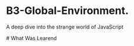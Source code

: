 # B3-Global-Environment.
<p> A deep dive into the strange world of JavaScript</p> 
# What Was Learend 

